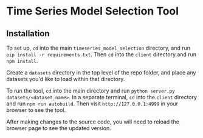 # Time Series Model Selection Tool

## Installation

To set up, `cd` into the main `timeseries_model_selection` directory, and run
`pip install -r requirements.txt`. Then `cd` into the `client` directory and run
`npm install`.

Create a `datasets` directory in the top level of the repo folder, and place any
datasets you'd like to load within that directory.

To run the tool, `cd` into the main directory and run `python server.py datasets/<dataset_name>`. 
In a separate terminal, `cd` into the `client` directory and run `npm run autobuild`.
Then visit `http://127.0.0.1:4999` in your browser to see the tool.

After making changes to the source code, you will need to reload the browser page
to see the updated version.